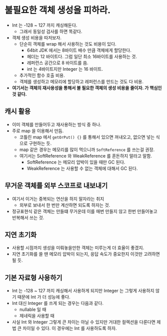 # 불필요한 객체 생성을 피하라. 

- Int 는 -128 ~ 127 까지 캐싱해둔다. 
  - 그래서 동일성 검사를 하면 똑같다. 
- 객체 생성 비용을 따저보자. 
  - 단순히 객체를 wrap 해서 사용하는 것도 비용이 있다. 
    - 64bit JDK 에서는 8바이트 배수 만큼 객체에게 할당한다.
    - 헤더는 12 바이트다. 그럼 일단 최소 16바이트를 사용하는 것. 
    - 레퍼런스 공간으로 8 바이트를 씀. 
    - int 는 4바이트지만 Integer 는 16 바이트.
  - 추가적인 함수 호출 비용.
  - 객체를 생성하고 메모리에 할당하고 레퍼런스를 만드는 것도 다 비용.
- **여기서는 객체의 재사용성을 통해서 불 필요한 객체의 생성 비용을 줄이자. 가 핵심인 것 같다.**

## 캐시 활용 

- 이미 객체를 만들어두고 재사용하는 방식 중 하나. 
- 주로 map 을 이용해서 만듬. 
  - 코틀린 map 에서 `getOrPut() {}` 를 통해서 있으면 꺼내오고, 없으면 넣는 식으로 구현하는 듯. 
  - map 같은 경우는 메모리를 많이 먹으니까 `SoftReference` 를 쓰는걸 권장.
  - 여기서는 SoftReference 와 WeakReference 를 혼돈하지 말라고 말함.
    - SoftReference 는 메모리 압박이 있을 때만 GC 된다. 
    - WeakReference 는 사용할 수 없는 객체에 대해서 GC 된다. 

## 무거운 객체를 외부 스코프로 내보내기

- 여기서 이거는 중복되는 연산을 하지 말자라는 취지
  - 외부로 보내서 한 번만 계산하면 되도록 하자는 것. 
- 정규표현식 같은 객체는 만들떄 무거운데 이를 매번 만들지 않고 한번 만들어놓고 반복해서 쓰는 것. 

## 지연 초기화 

- 사용할 시점까지 생성을 미뤄놓을만한 객체는 미루는게 더 효율이 좋겠지. 
- 지연 초기화를 쓸 땐 메모리 압박이 되는지, 응답 속도가 중요한지 이것만 고려하면 될 듯.

## 기본 자료형 사용하기 

- Int 는 -128 ~ 127 까지 캐싱해서 사용하게 되지만 Integer 는 그렇게 사용하지 않기 때문에 Int 가 더 성능에 좋다.
- Int 대신 Integer 를 쓰게 되는 경우는 다음과 같다. 
  - nullable 일 때 
  - 제네릭을 사용할 때 
- 사실 Int 와 Integer 그렇게 큰 차이는 아닐 수 있지만 거대한 컬렉션을 다룬다면 제법 큰 차이일 수 있다. 이 경우에는 Int 를 사용하도록 하자. 
